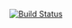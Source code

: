 [![Build Status](https://travis-ci.org/antonMeln/matrix_example.svg?branch=master)](https://travis-ci.org/antonMeln/matrix_example)
